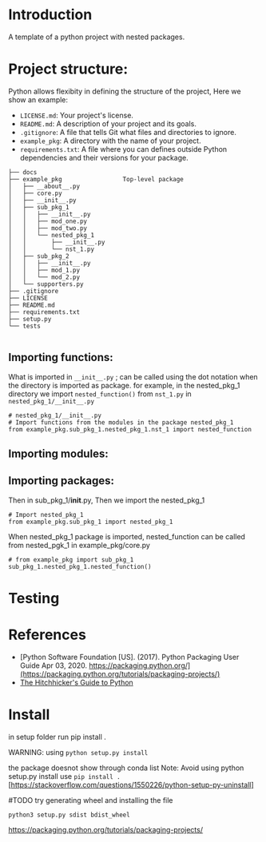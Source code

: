 # Introduction
A template of a python project with nested packages.


# Project structure:
Python allows flexibity in defining the structure of the project,
Here we show an example:
- ```LICENSE.md```: Your project's license.
- ```README.md```: A description of your project and its goals.
- ```.gitignore```: A file that tells Git what files and directories to ignore. 
- ```example_pkg```: A directory with the name of your project.
- ```requirements.txt```: A file where you can defines outside Python dependencies and their versions for your package.

```
├── docs
├── example_pkg                 Top-level package
│   ├── __about__.py
│   ├── core.py
│   ├── __init__.py
│   ├── sub_pkg_1
│   │   ├── __init__.py
│   │   ├── mod_one.py
│   │   ├── mod_two.py
│   │   └── nested_pkg_1
│   │       ├── __init__.py
│   │       └── nst_1.py
│   ├── sub_pkg_2
│   │   ├── __init__.py
│   │   ├── mod_1.py
│   │   └── mod_2.py
│   └── supporters.py
├── .gitignore                  
├── LICENSE
├── README.md
├── requirements.txt
├── setup.py
└── tests


```
## Importing functions:

What is imported in ```__init__.py``` ; can be called using the dot notation when the directory is imported as
package.
for example, in the nested_pkg_1 directory we import ```nested_function()``` from ```nst_1.py```
in ```nested_pkg_1/__init__.py```
```
# nested_pkg_1/__init__.py
# Import functions from the modules in the package nested_pkg_1
from example_pkg.sub_pkg_1.nested_pkg_1.nst_1 import nested_function
```

## Importing modules:

## Importing packages:
Then in sub_pkg_1/__init__.py, Then we import the nested_pkg_1  
```
# Import nested_pkg_1
from example_pkg.sub_pkg_1 import nested_pkg_1
```


When nested_pkg_1 package is imported, nested_function can be called from nested_pgk_1
in example_pkg/core.py
```
# from example_pkg import sub_pkg_1
sub_pkg_1.nested_pkg_1.nested_function()
```

# Testing


# References
- [Python Software Foundation [US]. (2017). Python Packaging User Guide Apr 03, 2020. https://packaging.python.org/](https://packaging.python.org/tutorials/packaging-projects/)
- [The Hitchhicker's Guide to Python](https://docs.python-guide.org/writing/structure/)


# Install
in setup folder run
pip install .

WARNING: using 
```python setup.py install```

the package doesnot show through conda list
Note: Avoid using python setup.py install use ```pip install .```
[https://stackoverflow.com/questions/1550226/python-setup-py-uninstall]

#TODO
try generating wheel and installing the file
```
python3 setup.py sdist bdist_wheel
```
https://packaging.python.org/tutorials/packaging-projects/
